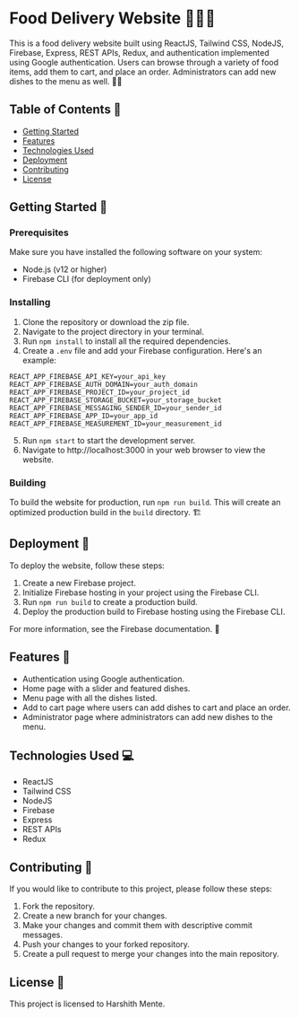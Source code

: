 # Food Delivery Website 🍔🍟🚚

This is a food delivery website built using ReactJS, Tailwind CSS, NodeJS, Firebase, Express, REST APIs, Redux, and authentication implemented using Google authentication. Users can browse through a variety of food items, add them to cart, and place an order. Administrators can add new dishes to the menu as well. 🍕🍝

## Table of Contents 📜

- [Getting Started](#getting-started)
- [Features](#features)
- [Technologies Used](#technologies-used)
- [Deployment](#deployment)
- [Contributing](#contributing)
- [License](#license)

## Getting Started 🚀

### Prerequisites

Make sure you have installed the following software on your system:

- Node.js (v12 or higher)
- Firebase CLI (for deployment only)

### Installing

1. Clone the repository or download the zip file.
2. Navigate to the project directory in your terminal.
3. Run `npm install` to install all the required dependencies.
4. Create a `.env` file and add your Firebase configuration. Here's an example:

```
REACT_APP_FIREBASE_API_KEY=your_api_key
REACT_APP_FIREBASE_AUTH_DOMAIN=your_auth_domain
REACT_APP_FIREBASE_PROJECT_ID=your_project_id
REACT_APP_FIREBASE_STORAGE_BUCKET=your_storage_bucket
REACT_APP_FIREBASE_MESSAGING_SENDER_ID=your_sender_id
REACT_APP_FIREBASE_APP_ID=your_app_id
REACT_APP_FIREBASE_MEASUREMENT_ID=your_measurement_id
```

5. Run `npm start` to start the development server.
6. Navigate to http://localhost:3000 in your web browser to view the website.

### Building

To build the website for production, run `npm run build`. This will create an optimized production build in the `build` directory. 🏗️

## Deployment 🚀

To deploy the website, follow these steps:

1. Create a new Firebase project.
2. Initialize Firebase hosting in your project using the Firebase CLI.
3. Run `npm run build` to create a production build.
4. Deploy the production build to Firebase hosting using the Firebase CLI.

For more information, see the Firebase documentation. 📖

## Features 🌟

- Authentication using Google authentication.
- Home page with a slider and featured dishes.
- Menu page with all the dishes listed.
- Add to cart page where users can add dishes to cart and place an order.
- Administrator page where administrators can add new dishes to the menu.

## Technologies Used 💻

- ReactJS
- Tailwind CSS
- NodeJS
- Firebase
- Express
- REST APIs
- Redux

## Contributing 🤝

If you would like to contribute to this project, please follow these steps:

1. Fork the repository.
2. Create a new branch for your changes.
3. Make your changes and commit them with descriptive commit messages.
4. Push your changes to your forked repository.
5. Create a pull request to merge your changes into the main repository.

## License 📝

This project is licensed to Harshith Mente.
